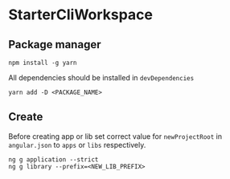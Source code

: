 # StarterCliWorkspace

## Package manager

```
npm install -g yarn
```

All dependencies should be installed in `devDependencies`

```
yarn add -D <PACKAGE_NAME>
```

## Create

Before creating app or lib set correct value for `newProjectRoot` in `angular.json` to `apps` or `libs` respectively.

```
ng g application --strict
ng g library --prefix=<NEW_LIB_PREFIX>
```
